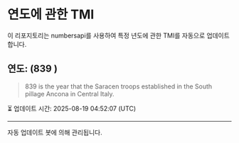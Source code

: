 
# 연도에 관한 TMI

이 리포지토리는 numbersapi를 사용하여 특정 년도에 관한 TMI를 자동으로 업데이트합니다.

## 연도: (839 )
> 839 is the year that the Saracen troops established in the South pillage Ancona in Central Italy.

⏳ 업데이트 시간: 2025-08-19 04:52:07 (UTC)

---
자동 업데이트 봇에 의해 관리됩니다.
